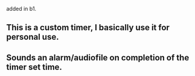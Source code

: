 added in b1.
## This is a custom timer, I basically use it for personal use.
## Sounds an alarm/audiofile on completion of the timer set time.
